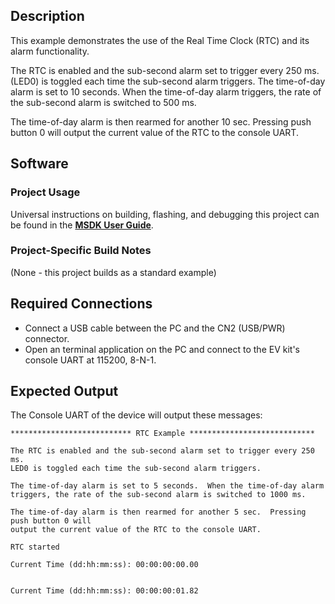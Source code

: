 ## Description

This example demonstrates the use of the Real Time Clock (RTC) and its alarm functionality.

The RTC is enabled and the sub-second alarm set to trigger every 250 ms.
(LED0) is toggled each time the sub-second alarm triggers.  The time-of-day alarm is set to 10 seconds.  When the time-of-day alarm triggers, the rate of the sub-second alarm is switched to 500 ms.

The time-of-day alarm is then rearmed for another 10 sec.  Pressing push button 0 will output the current value of the RTC to the console UART.


## Software

### Project Usage

Universal instructions on building, flashing, and debugging this project can be found in the **[MSDK User Guide](https://analog-devices-msdk.github.io/msdk/USERGUIDE/)**.

### Project-Specific Build Notes

(None - this project builds as a standard example)

## Required Connections

-   Connect a USB cable between the PC and the CN2 (USB/PWR) connector.
-   Open an terminal application on the PC and connect to the EV kit's console UART at 115200, 8-N-1.

## Expected Output

The Console UART of the device will output these messages:

```
*************************** RTC Example ****************************

The RTC is enabled and the sub-second alarm set to trigger every 250 ms.
LED0 is toggled each time the sub-second alarm triggers.  

The time-of-day alarm is set to 5 seconds.  When the time-of-day alarm
triggers, the rate of the sub-second alarm is switched to 1000 ms.

The time-of-day alarm is then rearmed for another 5 sec.  Pressing push button 0 will
output the current value of the RTC to the console UART.

RTC started

Current Time (dd:hh:mm:ss): 00:00:00:00.00


Current Time (dd:hh:mm:ss): 00:00:00:01.82
```